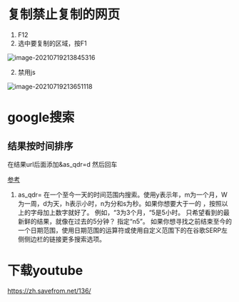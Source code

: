 # 复制禁止复制的网页

1. F12
2. 选中要复制的区域，按F1

![image-20210719213845316](https://piggo-picture.oss-cn-hangzhou.aliyuncs.com/image/image-20210719213845316.png)

2. 禁用js

![image-20210719213651118](https://piggo-picture.oss-cn-hangzhou.aliyuncs.com/image/image-20210719213651118.png)

# google搜索

## 结果按时间排序

在结果url后面添加&as_qdr=d 然后回车

[参考](https://wenku.baidu.com/view/9ddb551ba76e58fafab0032d)

1. as_qdr=   在一个至今一天的时间范围内搜索。使用y表示年，m为一个月，W为一周，d为天，h表示小时，n为分和s为秒。如果你想要大于一的 ，按照以上的字母加上数字就好了。 例如，“3为3个月，“5是5小时。 只希望看到的最新鲜的结果，就像在过去的5分钟？ 指定“n5”。 如果你想寻找之前结束至今的一个日期范围，使用日期范围的运算符或使用自定义范围下的在谷歌SERP左侧侧边栏的链接更多搜索选项。

# 下载youtube

https://zh.savefrom.net/136/

